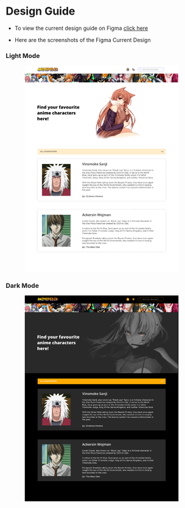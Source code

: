 # Design Guide

- To view the current design guide on Figma [click here](https://www.figma.com/file/2WkXRpCuIBsgxzxJu6yBrK/Animepedia-Redesign?node-id=0%3A1)

- Here are the screenshots of the Figma Current Design


### Light Mode
<p align="center"><img src="./images/Design Guide - Light Mode.jpg" height="50%" width="80%" /></p>

### Dark Mode
<p align="center"><img src="./images/Design Guide - Dark Mode.jpg" height="50%" width="80%" /></p>
